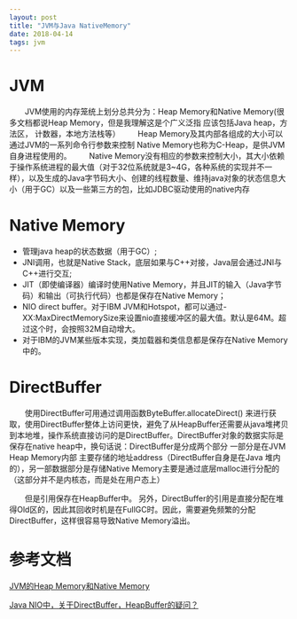 ```yaml
---
layout: post
title: "JVM与Java NativeMemory"
date: 2018-04-14
tags: jvm
---
```


# JVM

&emsp;&emsp;JVM使用的内存笼统上划分总共分为：Heap Memory和Native Memory(很多文档都说Heap Memory，但是我理解这是个广义泛指 应该包括Java heap，方法区， 计数器，本地方法栈等）
&emsp;&emsp;Heap Memory及其内部各组成的大小可以通过JVM的一系列命令行参数来控制 Native Memory也称为C-Heap，是供JVM自身进程使用的。
&emsp;&emsp;Native Memory没有相应的参数来控制大小，其大小依赖于操作系统进程的最大值（对于32位系统就是3~4G，各种系统的实现并不一样），以及生成的Java字节码大小、创建的线程数量、维持java对象的状态信息大小（用于GC）以及一些第三方的包，比如JDBC驱动使用的native内存

# Native Memory

* 管理java heap的状态数据（用于GC）;
* JNI调用，也就是Native Stack，底层如果与C++对接，Java层会通过JNI与C++进行交互;
* JIT（即使编译器）编译时使用Native Memory，并且JIT的输入（Java字节码）和输出（可执行代码）也都是保存在Native Memory；
* NIO direct buffer。对于IBM JVM和Hotspot，都可以通过-XX:MaxDirectMemorySize来设置nio直接缓冲区的最大值。默认是64M。超过这个时，会按照32M自动增大。
* 对于IBM的JVM某些版本实现，类加载器和类信息都是保存在Native Memory中的。


# DirectBuffer

&emsp;&emsp;使用DirectBuffer可用通过调用函数ByteBuffer.allocateDirect() 来进行获取，使用DirectBuffer整体上访问更快，避免了从HeapBuffer还需要从java堆拷贝到本地堆，操作系统直接访问的是DirectBuffer。DirectBuffer对象的数据实际是保存在native heap中，换句话说：DirectBuffer是分成两个部分 一部分是在JVM Heap Memory内部 主要存储的地址address（DirectBuffer自身是在Java 堆内的），另一部数据部分是存储Native Memory主要是通过底层malloc进行分配的（这部分并不是内核态，而是处在用户态上）

&emsp;&emsp;但是引用保存在HeapBuffer中。 另外，DirectBuffer的引用是直接分配在堆得Old区的，因此其回收时机是在FullGC时。因此，需要避免频繁的分配DirectBuffer，这样很容易导致Native Memory溢出。
  
  
  
  
  
  
  

# 参考文档

[JVM的Heap Memory和Native Memory](http://mahaijin.github.io/2015/04/27/JVM%E7%9A%84Heap%20Memory%E5%92%8CNative%20Memory/)

[Java NIO中，关于DirectBuffer，HeapBuffer的疑问？](https://www.zhihu.com/question/57374068)
